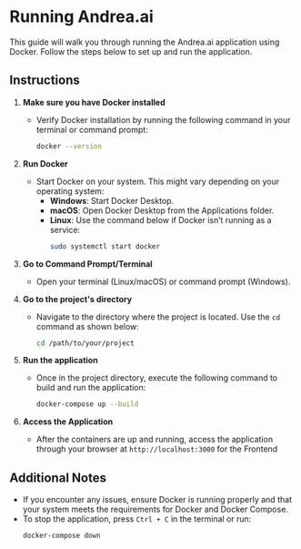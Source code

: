 # Running Andrea.ai

This guide will walk you through running the Andrea.ai application using Docker. Follow the steps below to set up and run the application.

## Instructions

1. **Make sure you have Docker installed**
   - Verify Docker installation by running the following command in your terminal or command prompt:
     ```bash
     docker --version
     ```

2. **Run Docker**
   - Start Docker on your system. This might vary depending on your operating system:
     - **Windows**: Start Docker Desktop.
     - **macOS**: Open Docker Desktop from the Applications folder.
     - **Linux**: Use the command below if Docker isn’t running as a service:
       ```bash
       sudo systemctl start docker
       ```

3. **Go to Command Prompt/Terminal**
   - Open your terminal (Linux/macOS) or command prompt (Windows).

4. **Go to the project's directory**
   - Navigate to the directory where the project is located. Use the `cd` command as shown below:
     ```bash
     cd /path/to/your/project
     ```

5. **Run the application**
   - Once in the project directory, execute the following command to build and run the application:
     ```bash
     docker-compose up --build
     ```

6. **Access the Application**
   - After the containers are up and running, access the application through your browser at `http://localhost:3000` for the Frontend

## Additional Notes
- If you encounter any issues, ensure Docker is running properly and that your system meets the requirements for Docker and Docker Compose.
- To stop the application, press `Ctrl + C` in the terminal or run:
  ```bash
  docker-compose down
